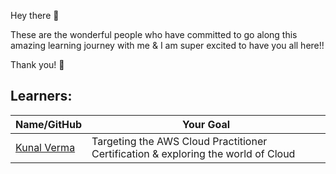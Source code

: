 Hey there 👋 

These are the wonderful people who have committed to go along this amazing learning journey with me & I am super excited to have you all here!!

Thank you! 🙌

## Learners:

| Name/GitHub | Your Goal |
| -------- | -------- |
| [Kunal Verma](https://github.com/verma-kunal)     | Targeting the AWS Cloud Practitioner Certification & exploring the world of Cloud     |







